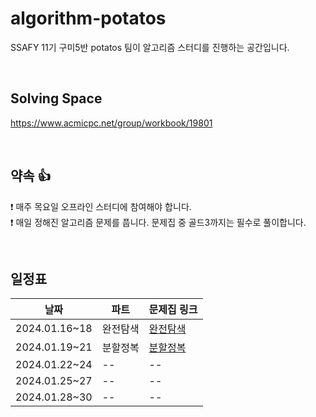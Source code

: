 # algorithm-potatos
SSAFY 11기 구미5반 potatos 팀이 알고리즘 스터디를 진행하는 공간입니다.

<br/>

## Solving Space
https://www.acmicpc.net/group/workbook/19801

<br/>

## 약속 👍
❗ 매주 목요일 오프라인 스터디에 참여해야 합니다. <br/>
❗ 매일 정해진 알고리즘 문제를 풉니다. 문제집 중 골드3까지는 필수로 풀이합니다. <br/>

<br/>

## 일정표


|날짜|파트|문제집 링크|
|------|---|---|
|2024.01.16~18|완전탐색|[완전탐색](https://www.acmicpc.net/group/workbook/view/19801/65495)|
|2024.01.19~21|분할정복|[분할정복](https://www.acmicpc.net/group/workbook/view/19801/65496)|
|2024.01.22~24|--|--|
|2024.01.25~27|--|--|
|2024.01.28~30|--|--|
